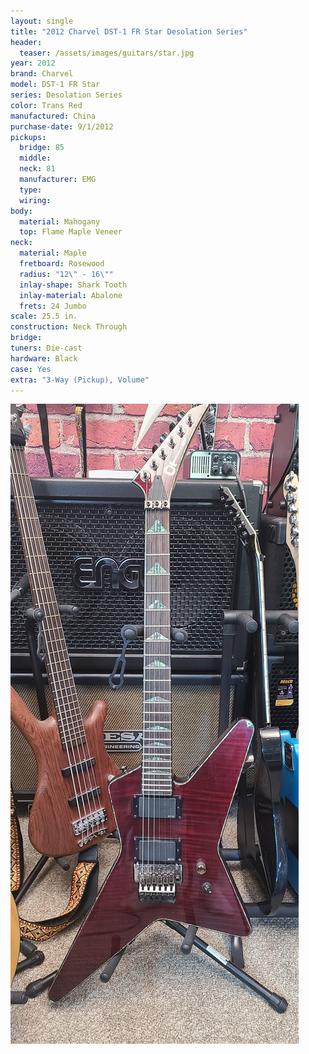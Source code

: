 ```yaml
---
layout: single
title: "2012 Charvel DST-1 FR Star Desolation Series"
header:
  teaser: /assets/images/guitars/star.jpg
year: 2012
brand: Charvel
model: DST-1 FR Star
series: Desolation Series
color: Trans Red
manufactured: China
purchase-date: 9/1/2012
pickups:
  bridge: 85
  middle: 
  neck: 81
  manufacturer: EMG
  type: 
  wiring: 
body:
  material: Mahogany
  top: Flame Maple Veneer
neck:
  material: Maple
  fretboard: Rosewood
  radius: "12\" - 16\""
  inlay-shape: Shark Tooth
  inlay-material: Abalone
  frets: 24 Jumbo
scale: 25.5 in.
construction: Neck Through
bridge: 
tuners: Die-cast
hardware: Black
case: Yes
extra: "3-Way (Pickup), Volume"
---
```



![header](/assets/images/guitars/star.jpg)
